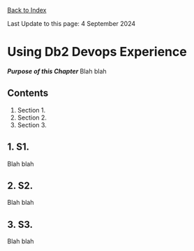 [Back to Index](https://github.com/zeditor01/using_zowe/blob/main/README.md)

Last Update to this page: 4 September 2024

# Using Db2 Devops Experience

***Purpose of this Chapter***
Blah blah

## Contents
1. Section 1.
2. Section 2.
3. Section 3.

## 1. S1.

Blah blah

## 2. S2.

Blah blah

## 3. S3.

Blah blah
